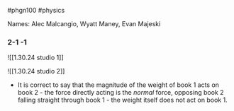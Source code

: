 #phgn100 #physics

Names: Alec Malcangio, Wyatt Maney, Evan Majeski

### 2-1 -1
![[1.30.24 studio 1]]

![[1.30.24 studio 2]]

- It is correct to say that the magnitude of the weight of book 1 acts on book 2 - the force directly acting is the *normal* force, opposing book 2 falling straight through book 1 - the weight itself does not act on book 1. 